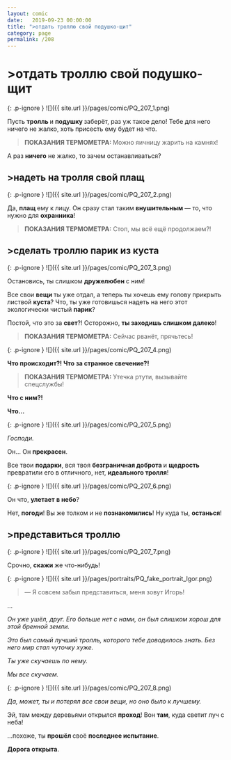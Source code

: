 ```yaml
---
layout: comic
date:   2019-09-23 00:00:00 
title: ">отдать троллю свой подушко-щит"
category: page
permalink: /208
---
```

# >отдать троллю свой подушко-щит

{: .p-ignore }
![]({{ site.url }}/pages/comic/PQ_207_1.png)

Пусть <strong>тролль </strong>и <strong>подушку </strong>заберёт, раз уж такое дело! Тебе для него ничего не жалко, хоть присесть ему будет на что.

<blockquote><strong>ПОКАЗАНИЯ ТЕРМОМЕТРА: </strong>Можно яичницу жарить на камнях!</blockquote>

А раз <strong>ничего</strong> не жалко, то зачем останавливаться?

## >надеть на тролля свой плащ

{: .p-ignore }
![]({{ site.url }}/pages/comic/PQ_207_2.png)

Да, <strong>плащ </strong>ему к лицу. Он сразу стал таким <strong>внушительным </strong>— то, что нужно для <strong>охранника</strong>!

<blockquote><strong>ПОКАЗАНИЯ ТЕРМОМЕТРА:</strong> Стоп, мы всё ещё продолжаем?!</blockquote>

## >сделать троллю парик из куста

{: .p-ignore }
![]({{ site.url }}/pages/comic/PQ_207_3.png)

Остановись, ты слишком <strong>дружелюбен </strong>с ним!

Все свои <strong>вещи </strong>ты уже отдал, а теперь ты хочешь ему голову прикрыть листвой <strong>куста</strong>? Что, ты уже готовишься надеть на него этот экологически чистый <strong>парик</strong>?

Постой, что это за <strong>свет</strong>?! Осторожно, <strong>ты заходишь слишком далеко</strong>!

<blockquote><strong>ПОКАЗАНИЯ ТЕРМОМЕТРА:</strong> Сейчас рванёт, прячьтесь!</blockquote>

{: .p-ignore }
![]({{ site.url }}/pages/comic/PQ_207_4.png)

<strong>Что происходит?! Что за странное свечение?!</strong>

<blockquote><strong>ПОКАЗАНИЯ ТЕРМОМЕТРА:</strong> Утечка ртути, вызывайте спецслужбы!</blockquote>

<strong>Что с ним?!</strong>

<strong>Что…</strong>

{: .p-ignore }
![]({{ site.url }}/pages/comic/PQ_207_5.png)

<em>Господи.</em>

Он… Он <strong>прекрасен</strong>.

Все твои <strong>подарки</strong>, вся твоя <strong>безграничная доброта </strong>и <strong>щедрость </strong>превратили его в отличного, нет, <strong>идеального тролля</strong>!

{: .p-ignore }
![]({{ site.url }}/pages/comic/PQ_207_6.png)

Он что, <strong>улетает</strong> <strong>в небо</strong>?

Нет, <strong>погоди</strong>! Вы же толком и не <strong>познакомились</strong>! Ну куда ты, <strong>останься</strong>!

## >представиться троллю

{: .p-ignore }
![]({{ site.url }}/pages/comic/PQ_207_7.png)

Срочно, <strong>скажи </strong>же что-нибудь!

{: .p-ignore }
![]({{ site.url }}/pages/portraits/PQ_fake_portrait_Igor.png)

<blockquote>— Я совсем забыл представиться, меня зовут Игорь!</blockquote>

…

<em>Он уже ушёл, друг. Его больше нет с нами, он был слишком хорош для этой бренной земли.</em>

<em>Это был самый лучший тролль, которого тебе доводилось знать. Без него мир стал чуточку хуже.</em>

<em>Ты уже скучаешь по нему. </em>

<em>Мы все скучаем.</em>

{: .p-ignore }
![]({{ site.url }}/pages/comic/PQ_207_8.png)

<em>Да, может, ты и потерял все свои вещи, но оно было к лучшему.</em>

Эй, там между деревьями открылся <strong>проход</strong>! Вон <strong>там</strong>, куда светит луч с неба!

…похоже, ты <strong>прошёл </strong>своё <strong>последнее испытание</strong>. 

<strong>Дорога открыта</strong>.
